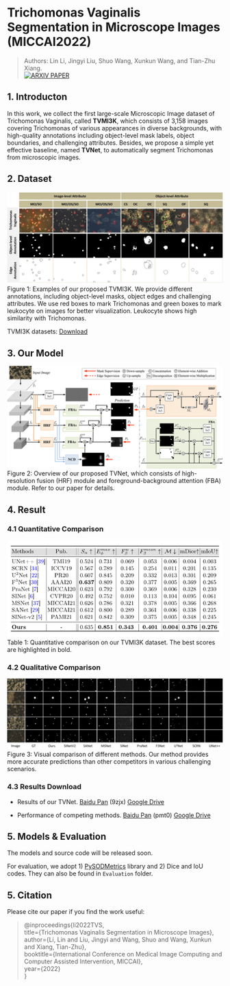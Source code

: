 # Trichomonas Vaginalis Segmentation in Microscope Images (MICCAI2022)
> Authors: Lin Li, Jingyi Liu, Shuo Wang, Xunkun Wang, and Tian-Zhu Xiang.   
> <a href="https://arxiv.org/abs/test" rel="nofollow"><img src="https://camo.githubusercontent.com/4398ed745cccb9198b5590f2d4799518bae17c2dca258419b9413789a2fd01c6/68747470733a2f2f696d672e736869656c64732e696f2f62616467652f41727869762d50617065722d7265643f7374796c653d666c61742d737175617265" alt="ARXIV PAPER" data-canonical-src="https://img.shields.io/badge/Arxiv-Paper-red?style=flat-square" style="max-width: 100%;"></a>


## 1. Introducton

In this work, we collect the first large-scale Microscopic Image dataset of Trichomonas Vaginalis, called **TVMI3K**, which consists of 3,158 images covering Trichomonas of various appearances in diverse backgrounds, with high-quality annotations including object-level mask labels, object boundaries, and challenging attributes. Besides, we propose a simple yet effective baseline, named **TVNet**, to automatically segment Trichomonas from microscopic images. 



## 2. Dataset
![image](https://github.com/CellRecog/cellRecog/blob/main/Images/dataset.jpg)
Figure 1: Examples of our proposed TVMI3K. We provide different annotations, including object-level masks, object edges and challenging attributes. We use red boxes to mark Trichomonas and green boxes to mark leukocyte on images for better visualization. Leukocyte shows high similarity with Trichomonas.

TVMI3K datasets: [Download](https://zenodo.org/record/6545146#.YrcfCexBz7U)



## 3. Our Model

![image](https://github.com/CellRecog/cellRecog/blob/main/Images/tvnet.png) 
Figure 2: Overview of our proposed TVNet, which consists of high-resolution fusion (HRF) module and foreground-background attention (FBA) module. Refer to our paper for details.



## 4. Result

### 4.1 Quantitative Comparison

![image](https://github.com/CellRecog/cellRecog/blob/main/Images/res1.png)    
Table 1: Quantitative comparison on our TVMI3K dataset. The best scores are highlighted in bold.


### 4.2 Qualitative Comparison

![image](https://github.com/CellRecog/cellRecog/blob/main/Images/res.jpg)   
Figure 3: Visual comparison of different methods. Our method provides more accurate predictions than other competitors in various challenging scenarios.


### 4.3 Results Download

* Results of our TVNet. [Baidu Pan](https://pan.baidu.com/s/1oWrH1MpzWCYJcUhxPBSlhQ) (9zjx) [Google Drive](https://drive.google.com/file/d/1ize1Y702v655V2bBHMtiiMS48bl504BJ/view?usp=sharing)

* Performance of competing methods. [Baidu Pan](https://pan.baidu.com/s/166Kag9XHUqFXXzbeuQtv-g) (pmt0) [Google Drive](https://drive.google.com/file/d/1qdBTRtTM10tKDMNwrSizrRF8wM2uyanf/view?usp=sharing)



## 5. Models & Evaluation

The models and source code will be released soon. 

For evaluation, we adopt 1) [PySODMetrics](https://github.com/lartpang/PySODMetrics) library and 2) Dice and IoU codes. They can also be found in ```Evaluation``` folder.






## 5. Citation
Please cite our paper if you find the work useful:
>@inproceedings{li2022TVS,
<br>title={Trichomonas Vaginalis Segmentation in Microscope Images},
<br>author={Li, Lin and Liu, Jingyi and Wang, Shuo and Wang, Xunkun and Xiang, Tian-Zhu},
<br>booktitle={International Conference on Medical Image Computing and Computer Assisted Intervention, MICCAI},
<br>year={2022}
<br>}

